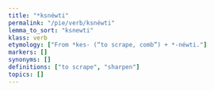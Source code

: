 ```yaml
---
title: "*ksnéwti"
permalink: "/pie/verb/ksnéwti"
lemma_to_sort: "ksnewti"
klass: verb
etymology: ["From *kes- (“to scrape, comb”) +‎ *-néwti."]
markers: []
synonyms: []
definitions: ["to scrape", "sharpen"]
topics: []
---
```

